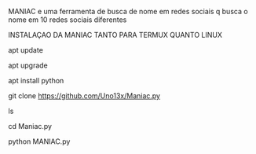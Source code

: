 
MANIAC e uma ferramenta de busca de nome em redes sociais
q busca o nome em 10 redes sociais diferentes

INSTALAÇAO DA MANIAC TANTO PARA TERMUX QUANTO LINUX

apt update

apt upgrade

apt install python

git clone https://github.com/Uno13x/Maniac.py

ls

cd Maniac.py

python MANIAC.py

